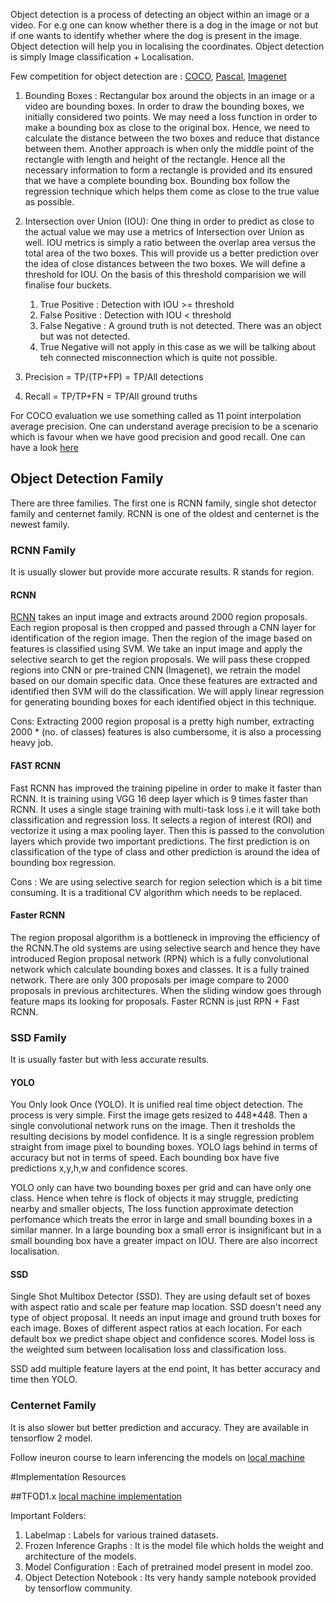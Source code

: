 Object detection is a process of detecting an object within an image or a video. For e.g one can know whether there is a dog in the image or not but if one
wants to identify whether where the dog is present in the image. Object detection will help you in localising the coordinates. Object detection is simply 
Image classification + Localisation. 

Few competition for object detection are : [COCO](https://competitions.codalab.org/competitions/20794#learn_the_details), [Pascal](http://host.robots.ox.ac.uk/pascal/VOC/),
[Imagenet](https://www.image-net.org/challenges/LSVRC/)

1. Bounding Boxes : Rectangular box around the objects in an image or a video are bounding boxes. In order to draw the bounding boxes, we initially
   considered two points. We may need a loss function in order to make a bounding box as close to the original box. Hence, we need to calculate the distance
   between the two boxes and reduce that distance between them. Another approach is when only the middle point of the rectangle with length and height 
   of the rectangle. Hence all the necessary information to form a rectangle is provided and its ensured that we have a complete bounding box. Bounding box
   follow the regression technique which helps them come as close to the true value as possible. 

2. Intersection over Union (IOU): One thing in order to predict as close to the actual value we may use a metrics of Intersection over Union as well. IOU 
   metrics is simply a ratio between the overlap area versus the total area of the two boxes. This will provide us a better prediction over the idea of close
   distances between the two boxes. We will define a threshold for IOU. On the basis of this threshold comparision we will finalise four buckets. 
   
   1. True Positive : Detection with IOU >= threshold
   2. False Positive : Detection with IOU < threshold
   3. False Negative : A ground truth is not detected. There was an object but was not detected. 
   4. True Negative will not apply in this case as we will be talking about teh connected misconnection which is quite not possible. 

3. Precision = TP/(TP+FP) = TP/All detections
4. Recall = TP/TP+FN = TP/All ground truths 

For COCO evaluation we use something called as 11 point interpolation average precision. One can understand average precision to be a scenario which is
favour when we have good precision and good recall. One can have a look [here](https://towardsdatascience.com/what-is-average-precision-in-object-detection-localization-algorithms-and-how-to-calculate-it-3f330efe697b#:~:text=Average%20precision%20is%20the%20area,is%20between%200%20to%201.)

## Object Detection Family 
There are three families. The first one is RCNN family, single shot detector family and centernet family. RCNN is one of the oldest and centernet is the newest family. 

### RCNN Family
It is usually slower but provide more accurate results. R stands for region. 

#### RCNN 
[RCNN](https://arxiv.org/pdf/1311.2524.pdf) takes an input image and extracts around 2000 region proposals. Each region proposal is then cropped and passed through a CNN layer for identification of the region image. Then the region of the image based on features is classified using SVM. We take an input image and apply the selective search to get the region proposals. We will pass these cropped regions into CNN or pre-trained CNN (Imagenet), we retrain the model based on our domain specific data. Once these features are extracted and identified then SVM will do the classification. We will apply linear regression for generating bounding boxes for each identified object in this technique. 

Cons: Extracting 2000 region proposal is a pretty high number, extracting 2000 * (no. of classes) features is also cumbersome, it is also a processing heavy job. 

#### FAST RCNN 
Fast RCNN has improved the training pipeline in order to make it faster than RCNN. It is training using VGG 16 deep layer which is 9 times faster than RCNN. It uses a single stage training with multi-task loss i.e it will take both classification and regression loss. It selects a region of interest (ROI) and vectorize it using a max pooling layer. Then this is passed to the convolution layers which provide two important predictions. The first prediction is on classification of the type of class and other prediction is around the idea of bounding box regression. 

Cons : We are using selective search for region selection which is a bit time consuming. It is a traditional CV algorithm which needs to be replaced. 

#### Faster RCNN 
The region proposal algorithm is a bottleneck in improving the efficiency of the RCNN.The old systems are using selective search and hence they have introduced Region proposal network (RPN) which is a fully convolutional network which calculate bounding boxes and classes. It is a fully trained network. There are only 300 proposals per image compare to 2000 proposals in previous architectures. When the sliding window goes through feature maps its looking for proposals. Faster RCNN is just RPN + Fast RCNN. 


### SSD Family 
It is usually faster but with less accurate results.
#### YOLO
You Only look Once (YOLO). It is unified real time object detection. The process is very simple. First the image gets resized to 448*448. Then a single convolutional network runs on the image. Then it tresholds the resulting decisions by model confidence. It is a single regression problem straight from image pixel to bounding boxes. YOLO lags behind in terms of accuracy but not in terms of speed. Each bounding box have five predictions x,y,h,w and confidence scores. 

YOLO only can have two bounding boxes per grid and can have only one class. Hence when tehre is flock of objects it may struggle, predicting nearby and smaller objects, The loss function approximate detection perfomance which treats the error in large and small bounding boxes in a similar manner. In a large bounding box a small error is insignificant but in a small bounding box have a greater impact on IOU. There are also incorrect localisation. 

#### SSD
Single Shot Multibox Detector (SSD). They are using default set of boxes with aspect ratio and scale per feature map location. SSD doesn't need any type of object proposal. It needs an input image and ground truth boxes for each image. Boxes of different aspect ratios at each location. For each default box we predict shape object and confidence scores. Model loss is the weighted sum between localisation loss and classification loss. 

SSD add multiple feature layers at the end point, It has better accuracy and time then YOLO. 

### Centernet Family
It is also slower but better prediction and accuracy. They are available in tensorflow 2 model. 

Follow ineuron course to learn inferencing the models on [local machine](https://github.com/c17hawke/tfod-setup)


#Implementation Resources

##TFOD1.x
[local machine implementation](https://github.com/c17hawke/tfod-setup)

Important Folders: 
1. Labelmap : Labels for various trained datasets. 
2. Frozen Inference Graphs : It is the model file which holds the weight and architecture of the models. 
3. Model Configuration : Each of pretrained model present in model zoo. 
4. Object Detection Notebook : Its very handy sample notebook provided by tensorflow community. 



